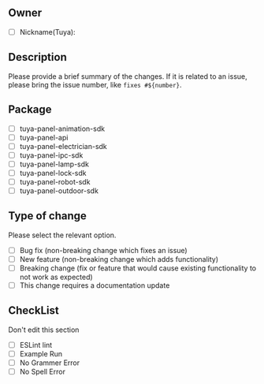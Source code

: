 ## Owner

- [ ] Nickname(Tuya): 

## Description

Please provide a brief summary of the changes. If it is related to an issue, please bring the issue number, like `fixes #${number}`.

## Package

- [ ] tuya-panel-animation-sdk
- [ ] tuya-panel-api
- [ ] tuya-panel-electrician-sdk
- [ ] tuya-panel-ipc-sdk
- [ ] tuya-panel-lamp-sdk
- [ ] tuya-panel-lock-sdk
- [ ] tuya-panel-robot-sdk
- [ ] tuya-panel-outdoor-sdk

## Type of change

Please select the relevant option.

- [ ] Bug fix (non-breaking change which fixes an issue)
- [ ] New feature (non-breaking change which adds functionality)
- [ ] Breaking change (fix or feature that would cause existing functionality to not work as expected)
- [ ] This change requires a documentation update

## CheckList

Don't edit this section

- [ ] ESLint lint
- [ ] Example Run
- [ ] No Grammer Error
- [ ] No Spell Error
